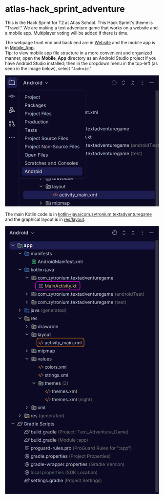 # atlas-hack_sprint_adventure

This is the Hack Sprint for T2 at Atlas School. This Hack Sprint's theme is
"Travel." We are making a text adventure game that works on a website and a
mobile app. Multiplayer voting will be added if there is time.

The webpage front end and back end are in [Website](Website) and the mobile app
is in [Mobile_App](Mobile_App).  
Tip: to view mobile app file structure in a more convenient and organized
manner, open the **Mobile_App** directory as an Android Studio project if you have
Android Studio installed; then in the dropdown menu in the top-left
(as seen in the image below), select "`Android`."

![Dropdown menu with "Android" highlighted](Raedme_Assets/Android_File_Organization_Img.png)

The main Kotlin code is in
[kotlin+java/com.zytronium.textadventuregame](Mobile_App/app/src/main/java/com/zytronium/textadventuregame)
and the graphical layout is in [res/layout](Mobile_App/app/src/main/res/layout).

![Mobile app directory file layout showing Kotlin and XML layout file locations](Raedme_Assets/Mobile_App_Kotlin-Layout.png)

